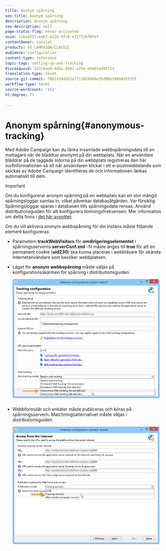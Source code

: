 ```yaml
---
title: Anonym spårning
seo-title: Anonym spårning
description: Anonym spårning
seo-description: null
page-status-flag: never-activated
uuid: 21ba3657-eabf-4228-9fc0-e72712bf8fe7
contentOwner: sauviat
products: SG_CAMPAIGN/CLASSIC
audience: configuration
content-type: reference
topic-tags: setting-up-web-tracking
discoiquuid: 2d2c6ae9-4dba-4b82-a25e-eda65a49572d
translation-type: tm+mt
source-git-commit: 70b143445b2e77128b9404e35d96b39694d55335
workflow-type: tm+mt
source-wordcount: '211'
ht-degree: 7%

---
```



# Anonym spårning{#anonymous-tracking}

Med Adobe Campaign kan du länka insamlade webbspårningsdata till en mottagare när de bläddrar anonymt på din webbplats. När en användare bläddrar på de taggade sidorna på din webbplats registreras den här surfinformationen så att när användaren klickar i ett e-postmeddelande som skickas av Adobe Campaign identifieras de och informationen länkas automatiskt till dem.

>[!IMPORTANT]
>
>Om du konfigurerar anonym spårning på en webbplats kan en stor mängd spårningsloggar samlas in, vilket påverkar databasåtgärden. Var försiktig.\
>Spårningsloggar sparas i databasen tills spårningsdata rensas. Använd distributionsguiden för att konfigurera tömningsfrekvensen. Mer information om detta finns i [det här avsnittet](../../installation/using/deploying-an-instance.md#purging-data).

Om du vill aktivera anonym webbspårning för din instans måste följande element konfigureras:

* Parametern **trackWebVisitors** för **omdirigeringselementet** i spårningsserverns **serverConf.xml** -fil måste anges till **true** för att en permanent cookie (**uid230**) ska kunna placeras i webbläsare för okända Internetanvändare som besöker webbplatsen.
* Läget för **anonym webbspårning** måste väljas på konfigurationsskärmen för spårning i distributionsguiden.

   ![](assets/webtracking_anonymous_set.png)

* Webbformulär och enkäter måste publiceras och köras på spårningsservern. Matchningsalternativet måste väljas i distributionsguiden.

   ![](assets/webtracking_publication_set_for_webapps.png)

